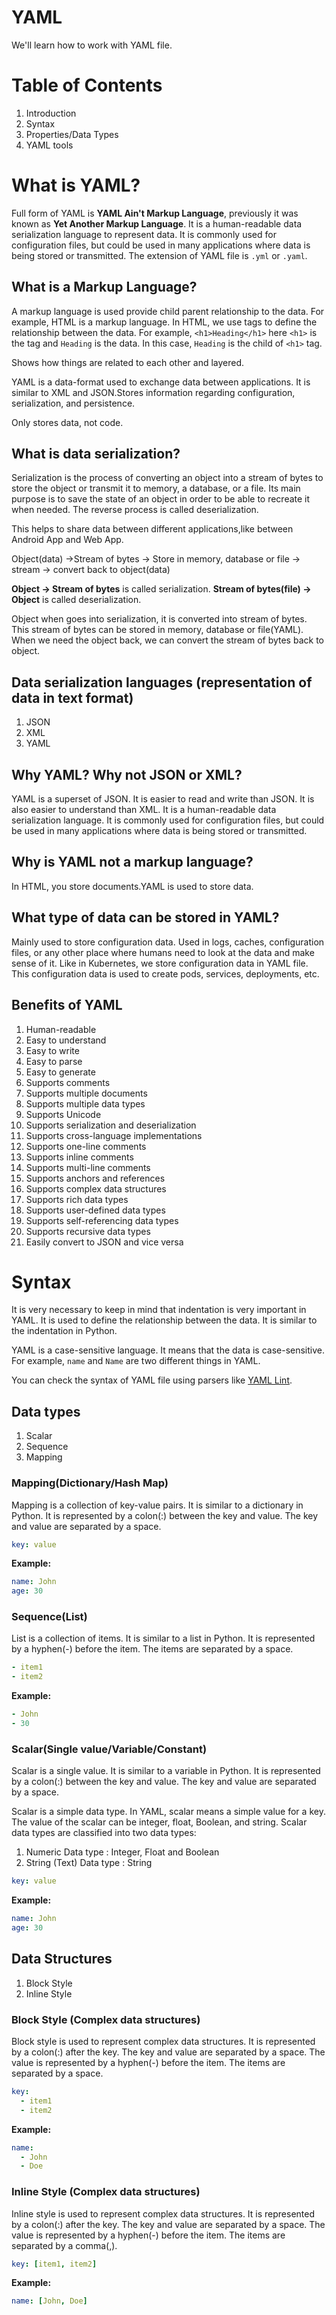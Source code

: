 # YAML

We'll learn how to work with YAML file.

# Table of Contents

1. Introduction
2. Syntax
3. Properties/Data Types
4. YAML tools

# What is YAML?

Full form of YAML is **YAML Ain't Markup Language**, previously it was known as **Yet Another Markup Language**. It is a human-readable data serialization language to represent data. It is commonly used for configuration files, but could be used in many applications where data is being stored or transmitted.
The extension of YAML file is `.yml` or `.yaml`.

## What is a Markup Language?

A markup language is used provide child parent relationship to the data. For example, HTML is a markup language. In HTML, we use tags to define the relationship between the data. For example, `<h1>Heading</h1>` here `<h1>` is the tag and `Heading` is the data. In this case, `Heading` is the child of `<h1>` tag.

Shows how things are related to each other and layered.

YAML is a data-format used to exchange data between applications. It is similar to XML and JSON.Stores information regarding configuration, serialization, and persistence.

Only stores data, not code.

## What is data serialization?

Serialization is the process of converting an object into a stream of bytes to store the object or transmit it to memory, a database, or a file. Its main purpose is to save the state of an object in order to be able to recreate it when needed. The reverse process is called deserialization.

This helps to share data between different applications,like between Android App and Web App.

Object(data) ->Stream of bytes -> Store in memory, database or file -> stream -> convert back to object(data)

<b>Object -> Stream of bytes</b> is called serialization.
<b>Stream of bytes(file) -> Object</b> is called deserialization.

Object when goes into serialization, it is converted into stream of bytes. This stream of bytes can be stored in memory, database or file(YAML). When we need the object back, we can convert the stream of bytes back to object.

## Data serialization languages (representation of data in text format)

1. JSON
2. XML
3. YAML

## Why YAML? Why not JSON or XML?

YAML is a superset of JSON. It is easier to read and write than JSON. It is also easier to understand than XML. It is a human-readable data serialization language. It is commonly used for configuration files, but could be used in many applications where data is being stored or transmitted.

## Why is YAML not a markup language?

In HTML, you store documents.YAML is used to store data.

## What type of data can be stored in YAML?

Mainly used to store configuration data.
Used in logs, caches, configuration files, or any other place where humans need to look at the data and make sense of it.
Like in Kubernetes, we store configuration data in YAML file. This configuration data is used to create pods, services, deployments, etc.

## Benefits of YAML

1. Human-readable
2. Easy to understand
3. Easy to write
4. Easy to parse
5. Easy to generate
6. Supports comments
7. Supports multiple documents
8. Supports multiple data types
9. Supports Unicode
10. Supports serialization and deserialization
11. Supports cross-language implementations
12. Supports one-line comments
13. Supports inline comments
14. Supports multi-line comments
15. Supports anchors and references
16. Supports complex data structures
17. Supports rich data types
18. Supports user-defined data types
19. Supports self-referencing data types
20. Supports recursive data types
21. Easily convert to JSON and vice versa

# Syntax

It is very necessary to keep in mind that indentation is very important in YAML. It is used to define the relationship between the data. It is similar to the indentation in Python.

YAML is a case-sensitive language. It means that the data is case-sensitive. For example, `name` and `Name` are two different things in YAML.

You can check the syntax of YAML file using parsers like [YAML Lint](http://www.yamllint.com/).

## Data types

1. Scalar
2. Sequence
3. Mapping

### Mapping(Dictionary/Hash Map)

Mapping is a collection of key-value pairs. It is similar to a dictionary in Python. It is represented by a colon(:) between the key and value. The key and value are separated by a space.

```yaml
key: value
```

<b>Example:</b>

```yaml
name: John
age: 30
```

### Sequence(List)

List is a collection of items. It is similar to a list in Python. It is represented by a hyphen(-) before the item. The items are separated by a space.

```yaml
- item1
- item2
```

<b>Example:</b>

```yaml
- John
- 30
```

### Scalar(Single value/Variable/Constant)

Scalar is a single value. It is similar to a variable in Python. It is represented by a colon(:) between the key and value. The key and value are separated by a space.

Scalar is a simple data type. In YAML, scalar means a simple value for a key. The value of the scalar can be integer, float, Boolean, and string. Scalar data types are classified into two data types:

1. Numeric Data type : Integer, Float and Boolean
2. String (Text) Data type : String

```yaml
key: value
```

<b>Example:</b>

```yaml
name: John
age: 30
```

## Data Structures

1. Block Style
2. Inline Style

### Block Style (Complex data structures)

Block style is used to represent complex data structures. It is represented by a colon(:) after the key. The key and value are separated by a space. The value is represented by a hyphen(-) before the item. The items are separated by a space.

```yaml
key:
  - item1
  - item2
```

<b>Example:</b>

```yaml
name:
  - John
  - Doe
```

### Inline Style (Complex data structures)

Inline style is used to represent complex data structures. It is represented by a colon(:) after the key. The key and value are separated by a space. The value is represented by a hyphen(-) before the item. The items are separated by a comma(,).

```yaml
key: [item1, item2]
```

<b>Example:</b>

```yaml
name: [John, Doe]
```
